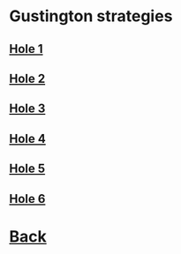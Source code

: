 # Gustington strategies

## [Hole 1](gustington/1.md)
## [Hole 2](gustington/2.md)
## [Hole 3](gustington/3.md)
## [Hole 4](gustington/4.md)
## [Hole 5](gustington/5.md)
## [Hole 6](gustington/6.md)

# [Back](../README.md)
